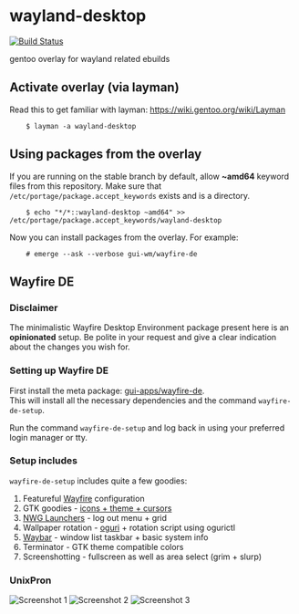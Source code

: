 # wayland-desktop
[![Build Status](https://travis-ci.com/epsilon-0/wayland-desktop.svg?branch=master)](https://travis-ci.com/epsilon-0/wayland-desktop)

gentoo overlay for wayland related ebuilds

## Activate overlay (via layman)
Read this to get familiar with layman: https://wiki.gentoo.org/wiki/Layman

```
    $ layman -a wayland-desktop
```

## Using packages from the overlay
If you are running on the stable branch by default, allow **~amd64** keyword files from this repository.
Make sure that `/etc/portage/package.accept_keywords` exists and is a directory.

```
    $ echo "*/*::wayland-desktop ~amd64" >> /etc/portage/package.accept_keywords/wayland-desktop
```

Now you can install packages from the overlay.
For example:

```
    # emerge --ask --verbose gui-wm/wayfire-de
```

## Wayfire DE

### Disclaimer

The minimalistic Wayfire Desktop Environment package present here is an **opinionated** setup.
Be polite in your request and give a clear indication about the changes you wish for.

### Setting up Wayfire DE

First install the meta package: [gui-apps/wayfire-de](gui-apps/wayfire-de).<br/>
This will install all the necessary dependencies and the command `wayfire-de-setup`.

Run the command `wayfire-de-setup` and log back in using your preferred login manager or tty.

### Setup includes

`wayfire-de-setup` includes quite a few goodies:

1. Featureful [Wayfire](https://github.com/WayfireWM/wayfire) configuration
2. GTK goodies - [icons + theme + cursors](x11-themes/)
3. [NWG Launchers](https://github.com/nwg-piotr/nwg-launchers) - log out menu + grid
4. Wallpaper rotation - [oguri](https://github.com/vilhalmer/oguri) + rotation script using ogurictl
5. [Waybar](https://github.com/Alexays/Waybar) - window list taskbar + basic system info
6. Terminator - GTK theme compatible colors
7. Screenshotting - fullscreen as well as area select (grim + slurp)


### UnixPron

![Screenshot 1](https://openpgpkey.bsd.ac/screenshot1.webp)
![Screenshot 2](https://openpgpkey.bsd.ac/screenshot2.webp)
![Screenshot 3](https://openpgpkey.bsd.ac/screenshot3.webp)
